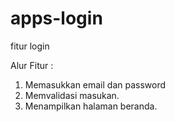 # apps-login
fitur login 

Alur Fitur :
1. Memasukkan email dan password
2. Memvalidasi masukan.
3. Menampilkan halaman beranda.
